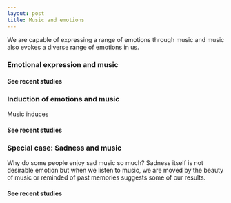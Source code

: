 ```yaml
---
layout: post
title: Music and emotions
---
```


We are capable of expressing a range of emotions through music and music also evokes a diverse range of emotions in us.

### Emotional expression and music

#### See recent studies

<script src="https://bibbase.org/show?bib=https%3A%2F%2Ftuomaseerola.github.io%2FEerola.bib&authorFirst=true&commas=true&jsonp=1&filter=keyword:Expression&folding=0&theme=simple&hidemenu=true"></script>

### Induction of emotions and music

Music induces

#### See recent studies

<script src="https://bibbase.org/show?bib=https%3A%2F%2Ftuomaseerola.github.io%2FEerola.bib&authorFirst=true&commas=true&jsonp=1&filter=keyword:emotion&folding=0&theme=simple&hidemenu=true"></script>

### Special case: Sadness and music

Why do some people enjoy sad music so much? Sadness itself is not desirable emotion but when we listen to music, we are moved by the beauty of music or reminded of past memories suggests some of our results.  

#### See recent studies
<script src="https://bibbase.org/show?bib=https%3A%2F%2Ftuomaseerola.github.io%2FEerola.bib&authorFirst=true&commas=true&jsonp=1&filter=keyword:Sadness&folding=0&theme=simple&hidemenu=true"></script>

